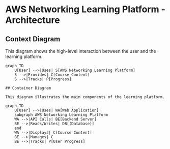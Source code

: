 # AWS Networking Learning Platform - Architecture

## Context Diagram
This diagram shows the high-level interaction between the user and the learning platform.

```mermaid
graph TD
    U[User] -->|Uses| S[AWS Networking Learning Platform]
    S -->|Provides| C[Course Content]
    S -->|Tracks| P[Progress]

## Container Diagram

This diagram illustrates the main components of the learning platform.

graph TD
    U[User] -->|Uses| WA[Web Application]
    subgraph AWS Networking Learning Platform
    WA -->|API Calls| BE[Backend Server]
    BE -->|Reads/Writes| DB[(Database)]
    end
    WA -->|Displays| C[Course Content]
    BE -->|Manages| C
    BE -->|Tracks| P[User Progress]
